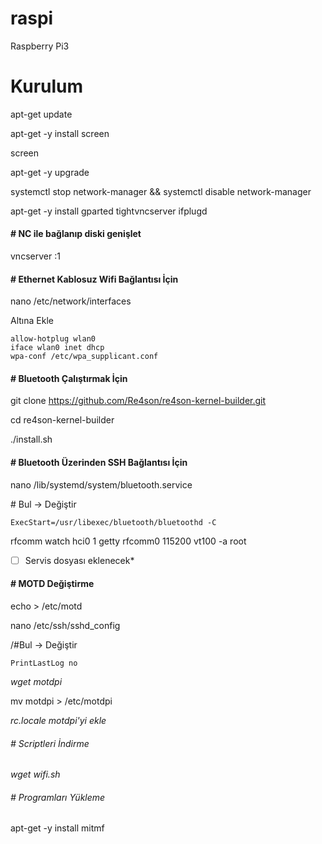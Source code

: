 # raspi
Raspberry Pi3

# Kurulum
apt-get update

apt-get -y install screen

screen

apt-get -y upgrade

systemctl stop network-manager && systemctl disable network-manager

apt-get -y install gparted tightvncserver ifplugd

#### # NC ile bağlanıp diski genişlet

vncserver :1

#### # Ethernet Kablosuz Wifi Bağlantısı İçin

nano /etc/network/interfaces

Altına Ekle

```
allow-hotplug wlan0
iface wlan0 inet dhcp
wpa-conf /etc/wpa_supplicant.conf
```

#### # Bluetooth Çalıştırmak İçin

git clone https://github.com/Re4son/re4son-kernel-builder.git

cd re4son-kernel-builder

./install.sh

#### # Bluetooth Üzerinden SSH Bağlantısı İçin

nano /lib/systemd/system/bluetooth.service

\# Bul -> Değiştir

```
ExecStart=/usr/libexec/bluetooth/bluetoothd -C
```
rfcomm watch hci0 1 getty rfcomm0 115200 vt100 -a root

*[ ] Servis dosyası eklenecek*

#### # MOTD Değiştirme

echo > /etc/motd





nano /etc/ssh/sshd_config

/#Bul -> Değiştir

```
PrintLastLog no
```

*wget motdpi*

mv motdpi > /etc/motdpi



*rc.locale motdpi'yi ekle*
 
###### # Scriptleri İndirme

*wget wifi.sh*


###### # Programları Yükleme
apt-get -y install mitmf
